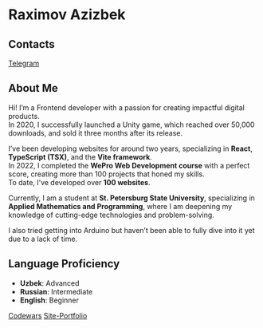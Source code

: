 # Raximov Azizbek

## Contacts
[Telegram](https://t.me/azjson)


## About Me
Hi! I’m a Frontend developer with a passion for creating impactful digital products.  
In 2020, I successfully launched a Unity game, which reached over 50,000 downloads, and sold it three months after its release.  

I’ve been developing websites for around two years, specializing in **React**, **TypeScript (TSX)**, and the **Vite framework**.  
In 2022, I completed the **WePro Web Development course** with a perfect score, creating more than 100 projects that honed my skills.  
To date, I’ve developed over **100 websites**.  

Currently, I am a student at **St. Petersburg State University**, specializing in **Applied Mathematics and Programming**, where I am deepening my knowledge of cutting-edge technologies and problem-solving.

I also tried getting into Arduino but haven’t been able to fully dive into it yet due to a lack of time.



## Language Proficiency
- **Uzbek**: Advanced
- **Russian**: Intermediate
- **English**: Beginner

[Codewars](https://www.codewars.com/users/azjson)
[Site-Portfolio](https://azicode.netlify.app)